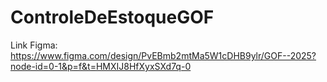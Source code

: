 # ControleDeEstoqueGOF

Link Figma: https://www.figma.com/design/PvEBmb2mtMa5W1cDHB9ylr/GOF--2025?node-id=0-1&p=f&t=HMXIJ8HfXyxSXd7q-0
